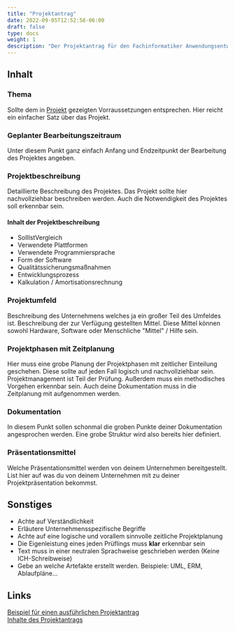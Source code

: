 ```yaml
---
title: "Projektantrag"
date: 2022-09-05T12:52:58-06:00
draft: false
type: docs
weight: 1
description: "Der Projektantrag für den Fachinformatiker Anwendungsentwicklung hat einige Anforderungen die du für das erfolgreiche Erstellen eines Projektantrages beachten solltest."
---
```


## Inhalt

### Thema

Sollte dem in [Projekt](/projektae/) gezeigten Vorraussetzungen entsprechen. Hier reicht ein einfacher Satz über das Projekt.

### Geplanter Bearbeitungszeitraum

Unter diesem Punkt ganz einfach Anfang und Endzeitpunkt der Bearbeitung des Projektes angeben.

### Projektbeschreibung

Detaillierte Beschreibung des Projektes. Das Projekt sollte hier nachvollziehbar beschreiben werden. Auch die Notwendigkeit des Projektes soll erkennbar sein.

#### Inhalt der Projektbeschreibung

- SollIstVergleich
- Verwendete Plattformen
- Verwendete Programmiersprache
- Form der Software
- Qualitätssicherungsmaßnahmen
- Entwicklungsprozess
- Kalkulation / Amortisationsrechnung

### Projektumfeld

Beschreibung des Unternehmens welches ja ein großer Teil des Umfeldes ist. Beschreibung der zur Verfügung gestellten Mittel. Diese Mittel können sowohl Hardware, Software oder Menschliche "Mittel" / Hilfe sein.

### Projektphasen mit Zeitplanung

Hier muss eine grobe Planung der Projektphasen mit zeitlicher Einteilung geschehen. Diese sollte auf jeden Fall logisch und nachvollziehbar sein. Projektmanagement ist Teil der Prüfung. Außerdem muss ein methodisches Vorgehen erkennbar sein. Auch deine Dokumentation muss in die Zeitplanung mit aufgenommen werden.

### Dokumentation

In diesem Punkt sollen schonmal die groben Punkte deiner Dokumentation angesprochen werden. Eine grobe Struktur wird also bereits hier definiert.

### Präsentationsmittel

Welche Präsentationsmittel werden von deinem Unternehmen bereitgestellt. List hier auf was du von deinem Unternehmen mit zu deiner Projektpräsentation bekommst.

## Sonstiges

- Achte auf Verständlichkeit
- Erläutere Unternehmensspezifische Begriffe
- Achte auf eine logische und vorallem sinnvolle zeitliche Projektplanung
- Die Eigenleistung eines jeden Prüflings muss **klar** erkennbar sein
- Text muss in einer neutralen Sprachweise geschrieben werden (Keine ICH-Schreibweise)
- Gebe an welche Artefakte erstellt werden. Beispiele: UML, ERM, Ablaufpläne...

## Links

[Beispiel für einen ausführlichen Projektantrag](https://it-berufe-podcast.de/beispiel-fuer-einen-ausfuehrlichen-projektantrag-zum-abschlussprojekt/)  
[Inhalte des Projektantrags](https://it-berufe-podcast.de/inhalte-des-projektantrags-anwendungsentwickler-podcast-25/)  
